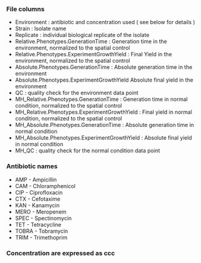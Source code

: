 ### File columns

* Environment : antibiotic and concentration used ( see below for details )
* Strain : Isolate name
* Replicate : individual biological replicate of the isolate 
* Relative.Phenotypes.GenerationTime : Generation time in the environment, normalized to the spatial control
* Relative.Phenotypes.ExperimentGrowthYield : Final Yield in the environment, normalized to the spatial control
* Absolute.Phenotypes.GenerationTime : Absolute generation time in the environment
* Absolute.Phenotypes.ExperimentGrowthYield Absolute final yield in the environment
* QC : quality check for the environment data point
* MH_Relative.Phenotypes.GenerationTime : Generation time in normal condition, normalized to the spatial control
* MH_Relative.Phenotypes.ExperimentGrowthYield : Final yield in normal condition, normalized to the spatial control
* MH_Absolute.Phenotypes.GenerationTime : Absolute generation time in normal condition
* MH_Absolute.Phenotypes.ExperimentGrowthYield : Absolute final yield in normal condition
* MH_QC : quality check for the normal condition data point

### Antibiotic names 
* AMP - Ampicillin
* CAM - Chloramphenicol
* CIP - Ciprofloxacin
* CTX - Cefotaxime
* KAN - Kanamycin
* MERO - Meropenem
* SPEC - Spectinomycin
* TET - Tetracycline
* TOBRA - Tobramycin
* TRIM - Trimethoprim

### Concentration are expressed as ccc



